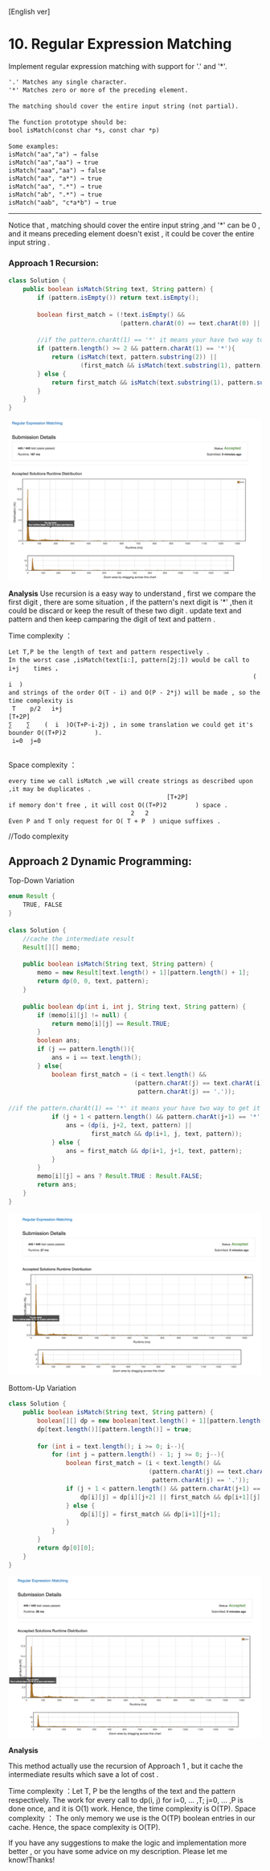 [English ver]
# 10. Regular Expression Matching

Implement regular expression matching with support for '.' and '\*'.

```
'.' Matches any single character.
'*' Matches zero or more of the preceding element.

The matching should cover the entire input string (not partial).

The function prototype should be:
bool isMatch(const char *s, const char *p)

Some examples:
isMatch("aa","a") → false
isMatch("aa","aa") → true
isMatch("aaa","aa") → false
isMatch("aa", "a*") → true
isMatch("aa", ".*") → true
isMatch("ab", ".*") → true
isMatch("aab", "c*a*b") → true
```

---

Notice that , matching should cover the entire input string ,and '\*' can be 0 , and it means preceding element doesn't exist , it could be cover the entire input string .


### Approach 1 Recursion:


```java
class Solution {
    public boolean isMatch(String text, String pattern) {
        if (pattern.isEmpty()) return text.isEmpty();

        boolean first_match = (!text.isEmpty() &&
                               (pattern.charAt(0) == text.charAt(0) || pattern.charAt(0) == '.'));

        //if the pattern.charAt(1) == '*' it means your have two way to get it right , you can keep the '*' and it's preceding element or you can discard they and check the rest of them.
        if (pattern.length() >= 2 && pattern.charAt(1) == '*'){
            return (isMatch(text, pattern.substring(2)) ||
                    (first_match && isMatch(text.substring(1), pattern)));
        } else {
            return first_match && isMatch(text.substring(1), pattern.substring(1));
        }
    }
}
```

![Efficiency](https://github.com/LeonChen1024/LeetCodeRecord/blob/master/10.%20Regular%20Expression%20Matching/Images/RecursionResult.png?raw=true)

**Analysis**
Use recursion is a easy way to understand , first we compare the first digit , there are some situation , if the pattern's next digit is '\*' ,then it could be discard or keep the result of these two digit . update text and pattern and then keep camparing the digit of text and pattern .

Time complexity ：
```
Let T,P be the length of text and pattern respectively .
In the worst case ,isMatch(text[i:], pattern[2j:]) would be call to   i+j    times ，
                                                                    (  i  )
and strings of the order O(T - i) and O(P - 2*j) will be made , so the time complexity is                   
 T    p/2   i+j                                                                      [T+2P]
∑    ∑    (  i  )O(T+P-i-2j) , in some translation we could get it's bounder O((T+P)2        ).
 i=0  j=0


```

Space complexity ：
```
every time we call isMatch ,we will create strings as described upon ,it may be duplicates .
                                            [T+2P]
if memory don't free , it will cost O((T+P)2        ) space .
                                  2   2
Even P and T only request for O( T + P  ) unique suffixes .

```

//Todo complexity 

## Approach 2 Dynamic Programming:

Top-Down Variation
``` java
enum Result {
    TRUE, FALSE
}

class Solution {
    //cache the intermediate result  
    Result[][] memo;

    public boolean isMatch(String text, String pattern) {
        memo = new Result[text.length() + 1][pattern.length() + 1];
        return dp(0, 0, text, pattern);
    }

    public boolean dp(int i, int j, String text, String pattern) {
        if (memo[i][j] != null) {
            return memo[i][j] == Result.TRUE;
        }
        boolean ans;
        if (j == pattern.length()){
            ans = i == text.length();
        } else{
            boolean first_match = (i < text.length() &&
                                   (pattern.charAt(j) == text.charAt(i) ||
                                    pattern.charAt(j) == '.'));

//if the pattern.charAt(1) == '*' it means your have two way to get it right , you can keep the '*' and it's preceding element or you can discard they and check the rest of them.
            if (j + 1 < pattern.length() && pattern.charAt(j+1) == '*'){
                ans = (dp(i, j+2, text, pattern) ||
                       first_match && dp(i+1, j, text, pattern));
            } else {
                ans = first_match && dp(i+1, j+1, text, pattern);
            }
        }
        memo[i][j] = ans ? Result.TRUE : Result.FALSE;
        return ans;
    }
}
```

![Efficiency](https://github.com/LeonChen1024/LeetCodeRecord/blob/master/10.%20Regular%20Expression%20Matching/Images/TopDownResult.png?raw=true)

Bottom-Up Variation
``` java
class Solution {
    public boolean isMatch(String text, String pattern) {
        boolean[][] dp = new boolean[text.length() + 1][pattern.length() + 1];
        dp[text.length()][pattern.length()] = true;

        for (int i = text.length(); i >= 0; i--){
            for (int j = pattern.length() - 1; j >= 0; j--){
                boolean first_match = (i < text.length() &&
                                       (pattern.charAt(j) == text.charAt(i) ||
                                        pattern.charAt(j) == '.'));
                if (j + 1 < pattern.length() && pattern.charAt(j+1) == '*'){
                    dp[i][j] = dp[i][j+2] || first_match && dp[i+1][j];
                } else {
                    dp[i][j] = first_match && dp[i+1][j+1];
                }
            }
        }
        return dp[0][0];
    }
}
```

![Efficiency](https://github.com/LeonChen1024/LeetCodeRecord/blob/master/10.%20Regular%20Expression%20Matching/Images/BottomUpResult.png?raw=true)

**Analysis**

This method actually use the recursion of Approach 1 , but it cache the intermediate results which save a lot of cost .  

Time complexity ：Let T, P be the lengths of the text and the pattern respectively. The work for every call to dp(i, j) for i=0, ... ,T; j=0, ... ,P is done once, and it is O(1) work. Hence, the time complexity is O(TP).
Space complexity ：  The only memory we use is the O(TP) boolean entries in our cache. Hence, the space complexity is O(TP).

If you have any suggestions to make the logic and implementation more better , or you have some advice on my description. Please let me know!Thanks!
